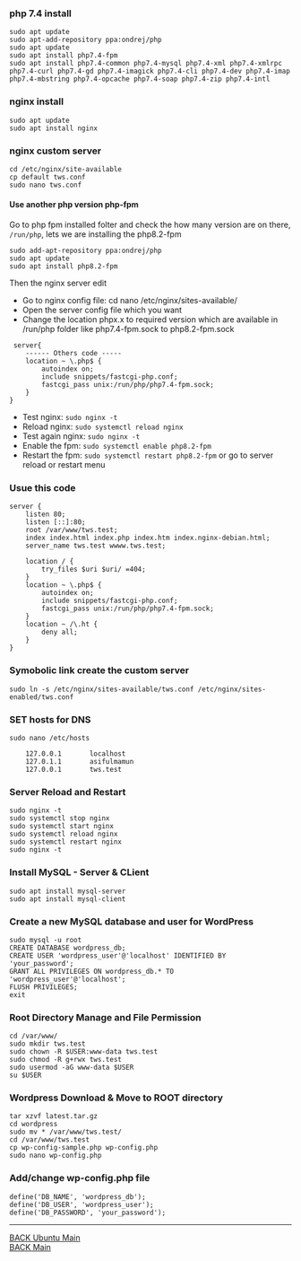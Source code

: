 ### php 7.4 install

```
sudo apt update
sudo apt-add-repository ppa:ondrej/php
sudo apt update
sudo apt install php7.4-fpm
sudo apt install php7.4-common php7.4-mysql php7.4-xml php7.4-xmlrpc php7.4-curl php7.4-gd php7.4-imagick php7.4-cli php7.4-dev php7.4-imap php7.4-mbstring php7.4-opcache php7.4-soap php7.4-zip php7.4-intl
```

### nginx install

```
sudo apt update
sudo apt install nginx
```

### nginx custom server

```
cd /etc/nginx/site-available
cp default tws.conf
sudo nano tws.conf
```

#### Use another php version php-fpm

Go to php fpm installed folter and check the how many version are on there, `/run/php`, lets we are installing the php8.2-fpm

```
sudo add-apt-repository ppa:ondrej/php
sudo apt update
sudo apt install php8.2-fpm
```

Then the nginx server edit

- Go to nginx config file: cd nano /etc/nginx/sites-available/
- Open the server config file which you want
- Change the location phpx.x to required version which are available in /run/php folder like php7.4-fpm.sock to php8.2-fpm.sock

```
 server{
	------ Others code -----
	location ~ \.php$ {
		autoindex on;
		include snippets/fastcgi-php.conf;
		fastcgi_pass unix:/run/php/php7.4-fpm.sock;
	}
}
```

- Test nginx: `sudo nginx -t`
- Reload nginx: `sudo systemctl reload nginx`
- Test again nginx: `sudo nginx -t`
- Enable the fpm: `sudo systemctl enable php8.2-fpm`
- Restart the fpm: `sudo systemctl restart php8.2-fpm` or go to server reload or restart menu

### Usue this code

```
server {
	listen 80;
	listen [::]:80;
	root /var/www/tws.test;
	index index.html index.php index.htm index.nginx-debian.html;
	server_name tws.test wwww.tws.test;

	location / {
		try_files $uri $uri/ =404;
	}
	location ~ \.php$ {
		autoindex on;
		include snippets/fastcgi-php.conf;
		fastcgi_pass unix:/run/php/php7.4-fpm.sock;
	}
	location ~ /\.ht {
		deny all;
	}
}
```

### Symobolic link create the custom server

```
sudo ln -s /etc/nginx/sites-available/tws.conf /etc/nginx/sites-enabled/tws.conf
```

### SET hosts for DNS

```
sudo nano /etc/hosts
```

```
	127.0.0.1       localhost
	127.0.1.1       asifulmamun
	127.0.0.1       tws.test
```

### Server Reload and Restart

```
sudo nginx -t
sudo systemctl stop nginx
sudo systemctl start nginx
sudo systemctl reload nginx
sudo systemctl restart nginx
sudo nginx -t
```

### Install MySQL - Server & CLient

```
sudo apt install mysql-server
sudo apt install mysql-client

```

### Create a new MySQL database and user for WordPress

```
sudo mysql -u root
CREATE DATABASE wordpress_db;
CREATE USER 'wordpress_user'@'localhost' IDENTIFIED BY 'your_password';
GRANT ALL PRIVILEGES ON wordpress_db.* TO 'wordpress_user'@'localhost';
FLUSH PRIVILEGES;
exit
```

### Root Directory Manage and File Permission

```
cd /var/www/
sudo mkdir tws.test
sudo chown -R $USER:www-data tws.test
sudo chmod -R g+rwx tws.test
sudo usermod -aG www-data $USER
su $USER
```

### Wordpress Download & Move to ROOT directory

```
tar xzvf latest.tar.gz
cd wordpress
sudo mv * /var/www/tws.test/
cd /var/www/tws.test
cp wp-config-sample.php wp-config.php
sudo nano wp-config.php
```

### Add/change wp-config.php file

```
define('DB_NAME', 'wordpress_db');
define('DB_USER', 'wordpress_user');
define('DB_PASSWORD', 'your_password');
```

---

[BACK Ubuntu Main](ubuntu-main.md)
<br/>
[BACK Main](../README.md)
